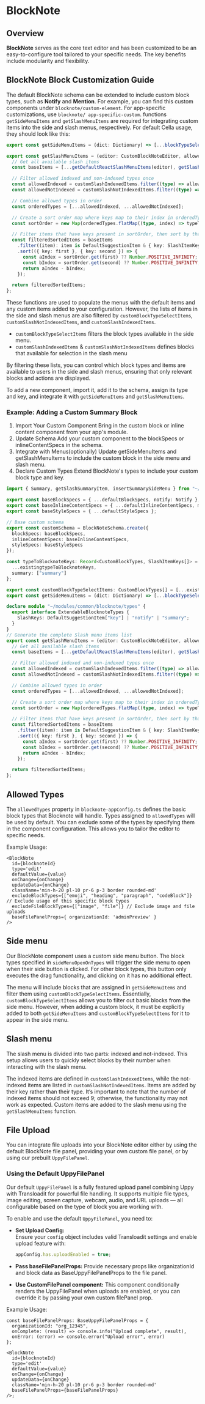 # BlockNote

## Overview

**BlockNote** serves as the core text editor and has been customized to be an easy-to-configure tool tailored to your specific
needs. The key benefits include modularity and flexibility.

## BlockNote Block Customization Guide

The default BlockNote schema can be extended to include custom block types, such as **Notify** and **Mention**. For example,
you can find this custom components under `blocknote/custom-element`. For app-specific customizations, use `blocknote/
app-specific-custom`.
functions `getSideMenuItems` and `getSlashMenuItems` are required for integrating custom items into the side and slash menus,
respectively. For default Cella usage, they should look like this:

```typescript
export const getSideMenuItems = (dict: Dictionary) => [...blockTypeSelectItems(dict)];

export const getSlashMenuItems = (editor: CustomBlockNoteEditor, allowedTypes: readonly CustomBlockTypes[]): DefaultReactSuggestionItem[] => {
  // Get all available slash items
  const baseItems = [...getDefaultReactSlashMenuItems(editor), getSlashSummaryItem(editor)];

  // Filter allowed indexed and non-indexed types once
  const allowedIndexed = customSlashIndexedItems.filter((type) => allowedTypes.includes(type));
  const allowedNotIndexed = customSlashNotIndexedItems.filter((type) => allowedTypes.includes(type));

  // Combine allowed types in order
  const orderedTypes = [...allowedIndexed, ...allowedNotIndexed];

  // Create a sort order map where keys map to their index in orderedTypes
  const sortOrder = new Map(orderedTypes.flatMap((type, index) => typeToBlocknoteKeys[type].map((key) => [key, index])));

  // Filter items that have keys present in sortOrder, then sort by that index
  const filteredSortedItems = baseItems
    .filter((item): item is DefaultSuggestionItem & { key: SlashItemKeys } => "key" in item && sortOrder.has(item.key as SlashItemKeys))
    .sort(({ key: first }, { key: second }) => {
      const aIndex = sortOrder.get(first) ?? Number.POSITIVE_INFINITY;
      const bIndex = sortOrder.get(second) ?? Number.POSITIVE_INFINITY;
      return aIndex - bIndex;
    });

  return filteredSortedItems;
};
```

These functions are used to populate the menus with the default items and any custom items added to your configuration.
However, the lists of items in the side and slash menus are also filtered by `customBlockTypeSelectItems`,
`customSlashNotIndexedItems`, and `customSlashIndexedItems`.

- `customBlockTypeSelectItems` filters the block types available in the side menu.
- `customSlashIndexedItems` & `customSlashNotIndexedItems` defines blocks that available for selection in the slash menu

By filtering these lists, you can control which block types and items are available to users in the side and slash menus,
ensuring that only relevant blocks and actions are displayed.

To add a new component, import it, add it to the schema, assign its type and key, and integrate it with `getSideMenuItems`
and `getSlashMenuItems`.

### Example: Adding a Custom Summary Block

1. Import Your Custom Component
   Bring in the custom block or inline content component from your app's module.
2. Update Schema
   Add your custom component to the blockSpecs or inlineContentSpecs in the schema.
3. Integrate with Menus(optionally)
   Update getSideMenuItems and getSlashMenuItems to include the custom block in the side menu and slash menu.
4. Declare Custom Types
   Extend BlockNote's types to include your custom block type and key.

```typescript
import { Summary, getSlashSummaryItem, insertSummarySideMenu } from "~/modules/common/blocknote/app-specific-custom/summary-block";

export const baseBlockSpecs = { ...defaultBlockSpecs, notify: Notify }; // Adds Notify block
export const baseInlineContentSpecs = { ...defaultInlineContentSpecs, mention: MentionSchema }; // Adds Mention tag
export const baseStyleSpecs = { ...defaultStyleSpecs };

// Base custom schema
export const customSchema = BlockNoteSchema.create({
  blockSpecs: baseBlockSpecs,
  inlineContentSpecs: baseInlineContentSpecs,
  styleSpecs: baseStyleSpecs
});

const typeToBlocknoteKeys: Record<CustomBlockTypes, SlashItemKeys[]> = {
  ...existingtypeToBlocknoteKeys,
  summary: ["summary"]
};

export const customBlockTypeSelectItems: CustomBlockTypes[] = [...existingCustomBlockTypeSelectItems, "summary"];
export const getSideMenuItems = (dict: Dictionary) => [...blockTypeSelectItems(dict), insertSummarySideMenu()];

declare module "~/modules/common/blocknote/types" {
  export interface ExtendableBlocknoteTypes {
    SlashKeys: DefaultSuggestionItem["key"] | "notify" | "summary";
  }
}
// Generate the complete Slash menu items list
export const getSlashMenuItems = (editor: CustomBlockNoteEditor, allowedTypes: readonly CustomBlockTypes[]): DefaultReactSuggestionItem[] => {
  // Get all available slash items
  const baseItems = [...getDefaultReactSlashMenuItems(editor), getSlashNotifySlashItem(editor), getSlashSummaryItem(editor)];

  // Filter allowed indexed and non-indexed types once
  const allowedIndexed = customSlashIndexedItems.filter((type) => allowedTypes.includes(type));
  const allowedNotIndexed = customSlashNotIndexedItems.filter((type) => allowedTypes.includes(type));

  // Combine allowed types in order
  const orderedTypes = [...allowedIndexed, ...allowedNotIndexed];

  // Create a sort order map where keys map to their index in orderedTypes
  const sortOrder = new Map(orderedTypes.flatMap((type, index) => typeToBlocknoteKeys[type].map((key) => [key, index])));

  // Filter items that have keys present in sortOrder, then sort by that index
  const filteredSortedItems = baseItems
    .filter((item): item is DefaultSuggestionItem & { key: SlashItemKeys } => "key" in item && sortOrder.has(item.key as SlashItemKeys))
    .sort(({ key: first }, { key: second }) => {
      const aIndex = sortOrder.get(first) ?? Number.POSITIVE_INFINITY;
      const bIndex = sortOrder.get(second) ?? Number.POSITIVE_INFINITY;
      return aIndex - bIndex;
    });

  return filteredSortedItems;
};
```

## Allowed Types

The `allowedTypes` property in `blocknote-appConfig.ts` defines the basic block types that Blocknote will handle. Types assigned to `allowedTypes` will be used by default. You can exclude some of the types by specifying them in the <BlockNote /> component configuration. This allows you to tailor the editor to specific needs.

Example Usage:

```tsx
<BlockNote
  id={blocknoteId}
  type='edit'
  defaultValue={value}
  onChange={onChange}
  updateData={onChange}
  className='min-h-20 pl-10 pr-6 p-3 border rounded-md'
  excludeBlockTypes={["emoji", "heading", "paragraph", "codeBlock"]} // Exclude usage of this specific block types
  excludeFileBlockTypes={["image", "file"]} // Exclude image and file uploads
  baseFilePanelProps={ organizationId: 'adminPreview' }
/>
```

## Side menu

Our BlockNote component uses a custom side menu button. The block types specified in `sideMenuOpenOnTypes` will trigger the
side menu to open when their side button is clicked. For other block types, this button only executes the drag functionality,
and clicking on it has no additional effect.

The menu will include blocks that are assigned in `getSideMenuItems` and filter them using `customBlockTypeSelectItems`.
Essentially, `customBlockTypeSelectItems` allows you to filter out basic blocks from the side menu. However, when adding a
custom block, it must be explicitly added to both `getSideMenuItems` and `customBlockTypeSelectItems` for it to appear in the
side menu.

## Slash menu

The slash menu is divided into two parts: indexed and not-indexed. This setup allows users to quickly select blocks by their
number when interacting with the slash menu.

The indexed items are defined in `customSlashIndexedItems`, while the not-indexed items are listed in
`customSlashNotIndexedItems`. Items are added by their key rather than their type. It’s
important to note that the number of indexed items should not exceed 9; otherwise, the functionality may not work as expected.
Custom items are added to the slash menu using the `getSlashMenuItems` function.

## File Upload

You can integrate file uploads into your BlockNote editor either by using the default BlockNote file panel, providing your own custom file panel, or by using our prebuilt `UppyFilePanel`.

### Using the Default UppyFilePanel

Our default `UppyFilePanel` is a fully featured upload panel combining Uppy with Transloadit for powerful file handling. It supports multiple file types, image editing, screen capture, webcam, audio, and URL uploads — all configurable based on the type of block you are working with.

To enable and use the default `UppyFilePanel`, you need to:

- **Set Upload Config:**  
  Ensure your `config` object includes valid Transloadit settings and enable upload feature with:

  ```ts
  appConfig.has.uploadEnabled = true;
  ```

- **Pass baseFilePanelProps:**
  Provide necessary props like organizationId and block data as BaseUppyFilePanelProps to the file panel.
- **Use CustomFilePanel component:**
  This component conditionally renders the UppyFilePanel when uploads are enabled, or you can override it by passing your own custom filePanel prop.

Example Usage:

```tsx
const baseFilePanelProps: BaseUppyFilePanelProps = {
  organizationId: "org_12345",
  onComplete: (result) => console.info("Upload complete", result),
  onError: (error) => console.error("Upload error", error)
};

<BlockNote
  id={blocknoteId}
  type='edit'
  defaultValue={value}
  onChange={onChange}
  updateData={onChange}
  className='min-h-20 pl-10 pr-6 p-3 border rounded-md'
  baseFilePanelProps={baseFilePanelProps}
/>;
```
